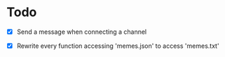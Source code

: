 # Todo

- [x] Send a message when connecting a channel
- [x] Rewrite every function accessing 'memes.json' to access 'memes.txt'

